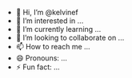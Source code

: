 - 👋 Hi, I’m @kelvinef
- 👀 I’m interested in ...
- 🌱 I’m currently learning ...
- 💞️ I’m looking to collaborate on ...
- 📫 How to reach me ...
- 😄 Pronouns: ...
- ⚡ Fun fact: ...

<!---
kelvinef/kelvinef is a ✨ special ✨ repository because its `README.md` (this file) appears on your GitHub profile.
You can click the Preview link to take a look at your changes.
--->
